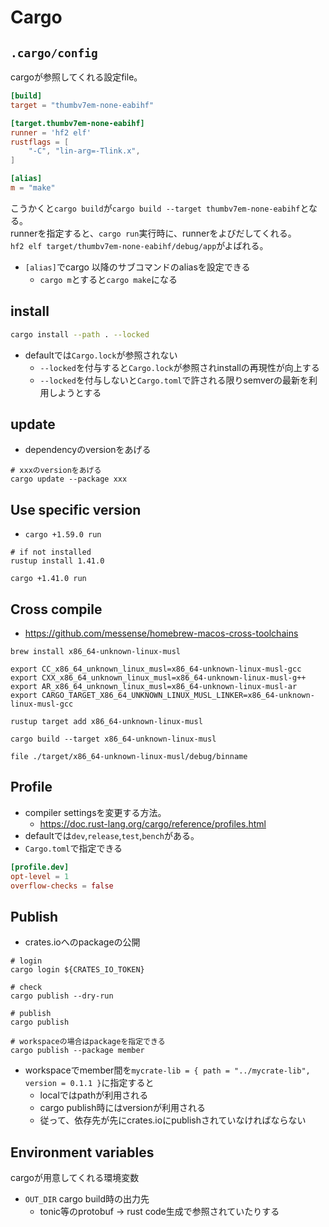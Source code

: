 # Cargo

## `.cargo/config`

cargoが参照してくれる設定file。

```toml
[build]
target = "thumbv7em-none-eabihf"

[target.thumbv7em-none-eabihf]
runner = 'hf2 elf'
rustflags = [
    "-C", "lin-arg=-Tlink.x",
]

[alias]
m = "make"
```

こうかくと`cargo build`が`cargo build --target thumbv7em-none-eabihf`となる。  
runnerを指定すると、`cargo run`実行時に、runnerをよびだしてくれる。  
`hf2 elf target/thumbv7em-none-eabihf/debug/app`がよばれる。

* `[alias]`でcargo 以降のサブコマンドのaliasを設定できる
  * `cargo m`とすると`cargo make`になる

## install

```sh
cargo install --path . --locked
```

* defaultでは`Cargo.lock`が参照されない
  * `--locked`を付与すると`Cargo.lock`が参照されinstallの再現性が向上する
  * `--locked`を付与しないと`Cargo.toml`で許される限りsemverの最新を利用しようとする

## update

* dependencyのversionをあげる

```shell
# xxxのversionをあげる
cargo update --package xxx
```

## Use specific version

* `cargo +1.59.0 run`

```console
# if not installed
rustup install 1.41.0

cargo +1.41.0 run
```

## Cross compile

* https://github.com/messense/homebrew-macos-cross-toolchains

```shell
brew install x86_64-unknown-linux-musl

export CC_x86_64_unknown_linux_musl=x86_64-unknown-linux-musl-gcc
export CXX_x86_64_unknown_linux_musl=x86_64-unknown-linux-musl-g++
export AR_x86_64_unknown_linux_musl=x86_64-unknown-linux-musl-ar
export CARGO_TARGET_X86_64_UNKNOWN_LINUX_MUSL_LINKER=x86_64-unknown-linux-musl-gcc

rustup target add x86_64-unknown-linux-musl

cargo build --target x86_64-unknown-linux-musl

file ./target/x86_64-unknown-linux-musl/debug/binname
```

## Profile

* compiler settingsを変更する方法。  
  * https://doc.rust-lang.org/cargo/reference/profiles.html
* defaultでは`dev`,`release`,`test`,`bench`がある。
* `Cargo.toml`で指定できる

```toml
[profile.dev]
opt-level = 1
overflow-checks = false
```

## Publish

* crates.ioへのpackageの公開

```shell
# login
cargo login ${CRATES_IO_TOKEN}

# check
cargo publish --dry-run

# publish
cargo publish

# workspaceの場合はpackageを指定できる
cargo publish --package member
```

* workspaceでmember間を`mycrate-lib = { path = "../mycrate-lib", version = 0.1.1 }`に指定すると
  * localではpathが利用される
  * cargo publish時にはversionが利用される
  * 従って、依存先が先にcrates.ioにpublishされていなければならない

## Environment variables

cargoが用意してくれる環境変数

* `OUT_DIR` cargo build時の出力先
  * tonic等のprotobuf -> rust code生成で参照されていたりする

